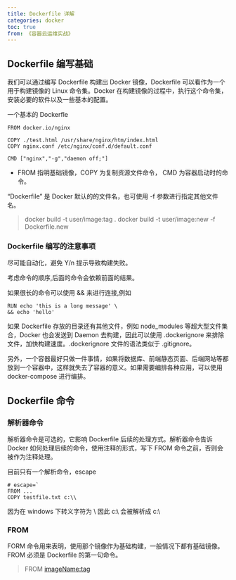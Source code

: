 ```yaml
---
title: Dockerfile 详解
categories: docker
toc: true
from: 《容器云运维实战》
---
```


## Dockerfile 编写基础

我们可以通过编写 Dockerfile 构建出 Docker 镜像，Dockerfile 可以看作为一个用于构建镜像的 Linux 命令集。Docker 在构建镜像的过程中，执行这个命令集，安装必要的软件以及一些基本的配置。

一个基本的 Dockerfle

```
FROM docker.io/nginx

COPY ./test.html /usr/share/nginx/htm/index.html
COPY nginx.conf /etc/nginx/conf.d/default.conf

CMD ["nginx","-g","daemon off;"]

```

- FROM 指明基础镜像，COPY 为复制资源文件命令， CMD 为容器启动时的命令。

“Dockerfile” 是 Docker 默认的的文件名，也可使用 -f 参数进行指定其他文件名。

> docker build -t user/image:tag .
> docker build -t user/image:new -f Dockerfile.new

### Dockerfile 编写的注意事项

尽可能自动化，避免 Y/n 提示导致构建失败。

考虑命令的顺序,后面的命令会依赖前面的结果。

如果很长的命令可以使用 \&& 来进行连接,例如

```
RUN echo 'this is a long message' \
&& echo 'hello'
```

如果 Dockerfile 存放的目录还有其他文件，例如 node_modules 等超大型文件集合，Docker 也会发送到 Daemon 去构建，因此可以使用 .dockerignore 来排除文件，加快构建速度。.dockerignore 文件的语法类似于 .gitignore。

另外，一个容器最好只做一件事情，如果将数据库、前端静态页面、后端网站等都放到一个容器中，这样就失去了容器的意义。如果需要编排各种应用，可以使用 docker-compose 进行编排。

## Dockerfile 命令

### 解析器命令

解析器命令是可选的，它影响 Dockerfile 后续的处理方式。解析器命令告诉 Docker 如何处理后续的命令，使用注释的形式，写下 FROM 命令之前，否则会被作为注释处理。

目前只有一个解析命令，escape 

```
# escape=`
FROM ...
COPY testfile.txt c:\\
```

因为在 windows 下转义字符为 \ 因此 c:\\ 会被解析成 c:\

### FROM 

FORM 命令用来表明，使用那个镜像作为基础构建，一般情况下都有基础镜像。FROM 必须是 Dockerfile 的第一句命令。

> FROM <imageName:tag>

